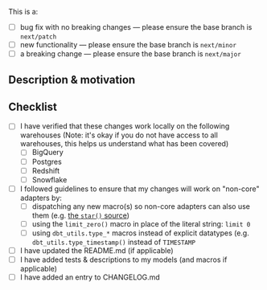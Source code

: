 This is a:
- [ ] bug fix with no breaking changes — please ensure the base branch is `next/patch`
- [ ] new functionality — please ensure the base branch is `next/minor`
- [ ] a breaking change — please ensure the base branch is `next/major`

## Description & motivation
<!---
Describe your changes, and why you're making them.
-->

## Checklist
- [ ] I have verified that these changes work locally on the following warehouses (Note: it's okay if you do not have access to all warehouses, this helps us understand what has been covered)
    - [ ] BigQuery
    - [ ] Postgres
    - [ ] Redshift
    - [ ] Snowflake
- [ ] I followed guidelines to ensure that my changes will work on "non-core" adapters by:
    - [ ] dispatching any new macro(s) so non-core adapters can also use them (e.g. [the `star()` source](https://github.com/fishtown-analytics/dbt-utils/blob/master/macros/sql/star.sql))
    - [ ] using the `limit_zero()` macro in place of the literal string: `limit 0`
    - [ ] using `dbt_utils.type_*` macros instead of explicit datatypes (e.g. `dbt_utils.type_timestamp()` instead of `TIMESTAMP`
- [ ] I have updated the README.md (if applicable)
- [ ] I have added tests & descriptions to my models (and macros if applicable)
- [ ] I have added an entry to CHANGELOG.md
